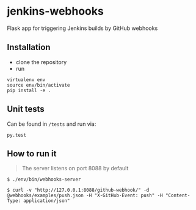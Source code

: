 jenkins-webhooks
================

Flask app for triggering Jenkins builds by GitHub webhooks

## Installation

* clone the repository
* run

```
virtualenv env
source env/bin/activate
pip install -e .
```

## Unit tests

Can be found in ``/tests`` and run via:

```
py.test
```

## How to run it

> The server listens on port 8088 by default

```
$ ./env/bin/webhooks-server
```

```
$ curl -v "http://127.0.0.1:8088/github-webhook/" -d @webhooks/examples/push.json -H "X-GitHub-Event: push" -H "Content-Type: application/json"
```
